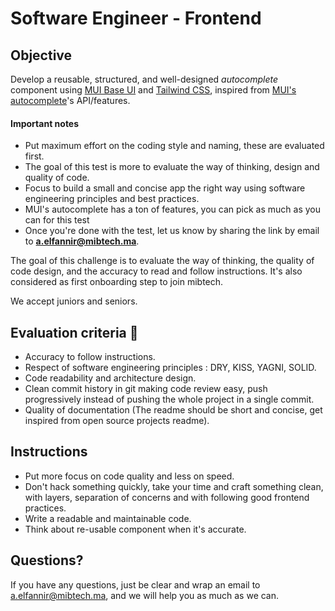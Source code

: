 # Software Engineer - Frontend

## Objective
Develop a reusable, structured, and well-designed *autocomplete* component using [MUI Base UI](https://mui.com/base-ui/react-autocomplete/) and [Tailwind CSS](https://tailwindcss.com/docs/guides/vite), inspired from [MUI's autocomplete](https://mui.com/material-ui/react-autocomplete/)'s API/features.

#### Important notes

- Put maximum effort on the coding style and naming, these are evaluated first.
- The goal of this test is more to evaluate the way of thinking, design and quality of code.
- Focus to build a small and concise app the right way using software engineering principles and best practices.
- MUI's autocomplete has a ton of features, you can pick as much as you can for this test
- Once you're done with the test, let us know by sharing the link by email to **a.elfannir@mibtech.ma**.

The goal of this challenge is to evaluate the way of thinking, the quality of code design, and the accuracy to read and follow instructions.
It's also considered as first onboarding step to join mibtech.

We accept juniors and seniors.

## Evaluation criteria 🚨

- Accuracy to follow instructions.
- Respect of software engineering principles : DRY, KISS, YAGNI, SOLID.
- Code readability and architecture design.
- Clean commit history in git making code review easy, push progressively instead of pushing the whole project in a single commit.
- Quality of documentation (The readme should be short and concise, get inspired from open source projects readme).

## Instructions

- Put more focus on code quality and less on speed. 
- Don't hack something quickly, take your time and craft something clean, with layers, separation of concerns and with following good frontend practices.
- Write a readable and maintainable code.
- Think about re-usable component when it's accurate.

## Questions?

If you have any questions, just be clear and wrap an email to a.elfannir@mibtech.ma, and we will help you as much as we can. 

